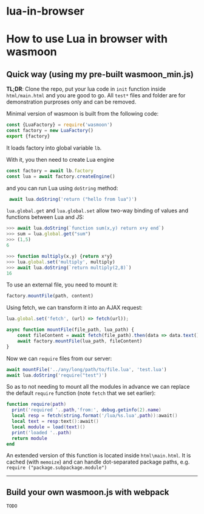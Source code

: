 # lua-in-browser
# How to use Lua in browser with wasmoon

## Quick way (using my pre-built wasmoon_min.js)

**TL;DR**: Clone the repo, put your lua code in `init` function inside `html/main.html` and you are good to go. All `test*` files and folder are for demonstration purproses only and can be removed.
    
Minimal version of wasmoon is built from the following code:

```js
const {LuaFactory} = require('wasmoon')
const factory = new LuaFactory()
export {factory}
```
It loads factory into global variable `lb`. 

With it, you then need to create Lua engine

```js 
const factory = await lb.factory
const lua = await factory.createEngine()
```
and you can run Lua using `doString` method:

```js
 await lua.doString('return ("hello from lua")')
 ```


`lua.global.get` and `lua.global.set` allow two-way binding of values and functions between Lua and JS:

```js
>>> await lua.doString(`function sum(x,y) return x+y end`)
>>> sum = lua.global.get("sum")
>>> (1,5) 
6
```

```js
>>> function multiply(x,y) {return x*y}
>>> lua.global.set('multiply', multiply)
>>> await lua.doString(`return multiply(2,8)`)
16
```

To use an external file, you need to mount it:

```js
factory.mountFile(path, content)
```

Using fetch, we can transform it into an AJAX request:

```js
lua.global.set('fetch', (url) => fetch(url));

async function mountFile(file_path, lua_path) {
    const fileContent = await fetch(file_path).then(data => data.text())
    await factory.mountFile(lua_path, fileContent)
}
```

Now we can `require` files from our server:

```js 
await mountFile('../any/long/path/to/file.lua', 'test.lua')
await lua.doString('require("test")')
```

So as to not needing to mount all the modules in advance we can replace the default `require` function (note `fetch` that we set earlier):

```lua
function require(path)
  print('required '..path,'from:', debug.getinfo(2).name)
  local resp = fetch(string.format('/lua/%s.lua',path)):await()
  local text = resp:text():await()
  local module = load(text)()
  print('loaded '..path)
  return module
end
```
An extended version of this function is located inside `html\main.html`. It is cached (with `memoize`) and can handle dot-separated package paths, e.g. `require ("package.subpackage.module")`



---

## Build your own wasmoon.js with webpack
    TODO

    
    
